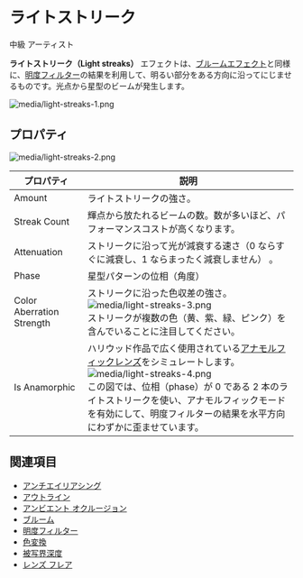 # ライトストリーク
<!--
# Light streaks
-->

<span class="badge text-bg-primary">中級</span>
<span class="badge text-bg-success">アーティスト</span>
<!--
<span class="badge text-bg-primary">Intermediate</span>
<span class="badge text-bg-success">Artist</span>
-->

**ライトストリーク（Light streaks）** エフェクトは、[ブルームエフェクト](bloom.md)と同様に、[明度フィルター](bright-filter.md)の結果を利用して、明るい部分をある方向に沿ってにじませるものです。光点から星型のビームが発生します。
<!--
Similar to the [bloom effect](bloom.md), the **light streak** effect uses the result of the [bright filter](bright-filter.md) to make the bright areas bleed along a direction. It creates star-pattern beams from the light point.
-->

![media/light-streaks-1.png](media/light-streaks-1.png) 

## プロパティ
<!--
## Properties
-->

![media/light-streaks-2.png](media/light-streaks-2.png) 

| プロパティ                 | 説明
| ------------------------- | ---------------- 
| Amount                    | ライトストリークの強さ。
| Streak Count              | 輝点から放たれるビームの数。数が多いほど、パフォーマンスコストが高くなります。
| Attenuation               | ストリークに沿って光が減衰する速さ（0 ならすぐに減衰し、1 ならまったく減衰しません） 。
| Phase                     | 星型パターンの位相（角度）
| Color Aberration Strength | ストリークに沿った色収差の強さ。<br>![media/light-streaks-3.png](media/light-streaks-3.png) <br>ストリークが複数の色（黄、紫、緑、ピンク）を含んでいることに注目してください。
| Is Anamorphic             | ハリウッド作品で広く使用されている[アナモルフィックレンズ](https://ja.wikipedia.org/wiki/%E3%82%A2%E3%83%8A%E3%83%A2%E3%83%AB%E3%83%95%E3%82%A3%E3%83%83%E3%82%AF%E3%83%AC%E3%83%B3%E3%82%BA)をシミュレートします。<br>![media/light-streaks-4.png](media/light-streaks-4.png) <br> この図では、位相（phase）が 0 である 2 本のライトストリークを使い、アナモルフィックモードを有効にして、明度フィルターの結果を水平方向にわずかに歪ませています。

<!--
| Property                  | Description   
| ------------------------- | ---------------- 
| Amount                    | Strength of the light streak
| Streak Count              | Number of beams emitted by a bright point. The more streaks, the higher the performance cost.
| Attenuation               | How fast the light attenuates along a streak (0 for immediate attenuation, 1 for no attenuation)  
| Phase                     | Phase (angle) of the star-like pattern
| Color Aberration Strength | Strength of the color aberration along the streaks. <br>![media/light-streaks-3.png](media/light-streaks-3.png) <br>Notice the streaks involve multiple colors (yellow, purple, green, pink).                                        
| Is Anamorphic             | Simulates the behavior of anamorphic lenses, widely used in Hollywood productions. <br>![media/light-streaks-4.png](media/light-streaks-4.png) <br> The effect above is achieved by using two light streaks with a phase of 0, enabling anamorphic mode, and slightly distorting the bright pass result horizontally.                                                                         
-->

## 関連項目
<!--
## See also
-->

* [アンチエイリアシング](anti-aliasing.md)
* [アウトライン](outline.md)
* [アンビエント オクルージョン](ambient-occlusion.md)
* [ブルーム](bloom.md)
* [明度フィルター](bright-filter.md)
* [色変換](color-transforms/index.md)
* [被写界深度](depth-of-field.md)
* [レンズ フレア](lens-flare.md)

<!--
* [Anti-aliasing](anti-aliasing.md)
* [Outline](outline.md)
* [Ambient occlusion](ambient-occlusion.md)
* [Bloom](bloom.md)
* [Bright filter](bright-filter.md)
* [Color transforms](color-transforms/index.md)
* [Depth of field](depth-of-field.md)
* [Lens flare](lens-flare.md)
-->
